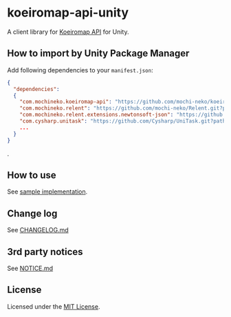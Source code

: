 # koeiromap-api-unity

A client library for [Koeiromap API](http://koeiromap.rinna.jp/) for Unity.

## How to import by Unity Package Manager

Add following dependencies to your `manifest.json`:

```json
{
  "dependencies":
  {
    "com.mochineko.koeiromap-api": "https://github.com/mochi-neko/koeiromap-api-unity.git?path=/Assets/Mochineko/KoeiromapAPI#0.1.0",
    "com.mochineko.relent": "https://github.com/mochi-neko/Relent.git?path=/Assets/Mochineko/Relent#0.2.0",
    "com.mochineko.relent.extensions.newtonsoft-json": "https://github.com/mochi-neko/Relent.git?path=/Assets/Mochineko/Relent.Extensions/NewtonsofJson#0.2.0",
    "com.cysharp.unitask": "https://github.com/Cysharp/UniTask.git?path=src/UniTask/Assets/Plugins/UniTask",
    ...
  }
}
```
.

## How to use

See [sample implementation](./Assets/Mochineko/KoeiromapAPI.Samples/KoeiromapAPISample.cs).

## Change log

See [CHANGELOG.md](./CHANGELOG.md)

## 3rd party notices

See [NOTICE.md](./NOTICE.md)

## License

Licensed under the [MIT License](./LICENSE).